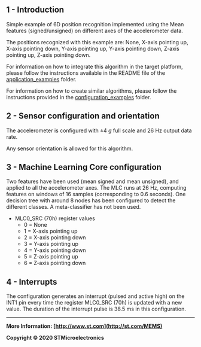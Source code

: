 ## 1 - Introduction

Simple example of 6D position recognition implemented using the Mean features (signed/unsigned) on different axes of the accelerometer data. 

The positions recognized with this example are: None, X-axis pointing up, X-axis pointing down, Y-axis pointing up, Y-axis pointing down, Z-axis pointing up, Z-axis pointing down.

For information on how to integrate this algorithm in the target platform, please follow the instructions available in the README file of the [application_examples]( https://github.com/STMicroelectronics/STMems_Machine_Learning_Core/tree/master/application_examples ) folder. 

For information on how to create similar algorithms, please follow the instructions provided in the [configuration_examples]( https://github.com/STMicroelectronics/STMems_Machine_Learning_Core/tree/master/configuration_examples ) folder. 


## 2 - Sensor configuration and orientation

The accelerometer is configured with ±4 *g* full scale and 26 Hz output data rate.

Any sensor orientation is allowed for this algorithm.


## 3 - Machine Learning Core configuration

Two features have been used (mean signed and mean unsigned), and applied to all the accelerometer axes.
The MLC runs at 26 Hz, computing features on windows of 16 samples (corresponding to 0.6 seconds).
One decision tree with around 8 nodes has been configured to detect the different classes.
A meta-classifier has not been used.  

- MLC0_SRC (70h) register values
  - 0 = None
  - 1 = X-axis pointing up
  - 2 = X-axis pointing down
  - 3 = Y-axis pointing up
  - 4 = Y-axis pointing down
  - 5 = Z-axis pointing up
  - 6 = Z-axis pointing down


## 4 - Interrupts

The configuration generates an interrupt (pulsed and active high) on the INT1 pin every time the register MLC0_SRC (70h) is updated with a new value. The duration of the interrupt pulse is 38.5 ms in this configuration.

------

**More Information: [http://www.st.com](http://st.com/MEMS)**

**Copyright © 2020 STMicroelectronics**